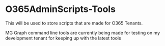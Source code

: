 # O365AdminScripts-Tools
This will be used to store scripts that are made for O365 Tenants. 

MG Graph command line tools are currently being made for testing on my development tenant for keeping up with the latest tools

